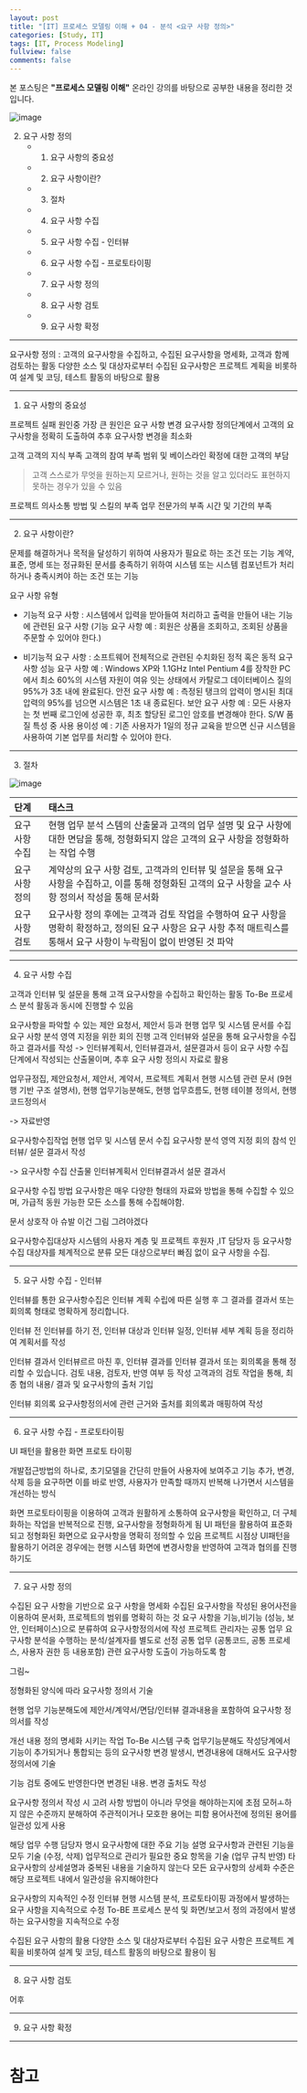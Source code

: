 ```yaml
---
layout: post
title: "[IT] 프로세스 모델링 이해 + 04 - 분석 <요구 사항 정의>"
categories: [Study, IT]
tags: [IT, Process Modeling]
fullview: false
comments: false
---
```


본 포스팅은 **"프로세스 모델링 이해"** 온라인 강의를 바탕으로 공부한 내용을 정리한 것입니다.

![image](https://user-images.githubusercontent.com/84369912/192108474-596a2b19-9169-4f3a-9249-6c50b5857b8f.png)

2. 요구 사항 정의
    + 1. 요구 사항의 중요성
    + 2. 요구 사항이란?
    + 3. 절차
    + 4. 요구 사항 수집
    + 5. 요구 사항 수집 - 인터뷰
    + 6. 요구 사항 수집 - 프로토타이핑
    + 7. 요구 사항 정의
    + 8. 요구 사항 검토
    + 9. 요구 사항 확정

---

요구사항 정의
: 고객의 요구사항을 수집하고, 수집된 요구사항을 명세화, 고객과 함께 검토하는 활동
다양한 소스 및 대상자로부터 수집된 요구사항은 프로젝트 계획을 비롯하여 설계 및 코딩, 테스트 활동의 바탕으로 활용

---

1. 요구 사항의 중요성

프로젝트 실패 원인중 가장 큰 원인은 요구 사항 변경
요구사항 정의단계에서 고객의 요구사항을 정확히 도출하여 추후 요구사항 변경을 최소화

고객
고객의 지식 부족
고객의 참여 부족
범위 및 베이스라인 확정에 대한 고객의 부담
> 고객 스스로가 무엇을 원하는지 모르거나, 원하는 것을 알고 있더라도 표현하지 못하는 경우가 있을 수 있음

프로젝트
의사소통 방법 및 스킬의 부족
업무 전문가의 부족
시간 및 기간의 부족

---

2. 요구 사항이란?

문제를 해결하거나 목적을 달성하기 위하여 사용자가 필요로 하는 조건 또는 기능
계약, 표준, 명세 또는 정규화된 문서를 충족하기 위하여 시스템 또는 시스템 컴포넌트가 처리하거나 충족시켜야 하는 조건 또는 기능

요구 사항 유형
- 기능적 요구 사항
: 시스템에서 입력을 받아들여 처리하고 출력을 만들어 내는 기능에 관련된 요구 사항
(기능 요구 사항 예 : 회원은 상품을 조회하고, 조회된 상품을 주문할 수 있어야 한다.)

- 비기능적 요구 사항
: 소프트웨어 전체적으로 관련된 수치화된 정적 혹은 동적 요구 사항
성능 요구 사항 예 : Windows XP와 1.1GHz Intel Pentium 4를 장착한 PC에서 최소 60%의 시스템 자원이 여유 잇는 상태에서 카탈로그 데이터베이스 질의 95%가 3초 내에 완료된다.
안전 요구 사항 예 : 측정된 탱크의 압력이 명시된 최대 압력의 95%를 넘으면 시스템은 1초 내 종료된다.
보안 요구 사항 예 : 모든 사용자는 첫 번째 로그인에 성공한 후, 최초 할당된 로그인 암호를 변경해야 한다.
S/W 품질 특성 중 사용 용이성 예 : 기존 사용자가 1일의 정규 교육을 받으면 신규 시스템을 사용하여 기본 업무를 처리할 수 있어야 한다.

---

3. 절차

![image](https://user-images.githubusercontent.com/84369912/192110079-744f7efd-61f9-454c-85be-74723e033b7c.png)

| 단계 | 태스크 |
|:--------|:------|
| 요구 사항 수집 | 현행 업무 분석 스템의 산출물과 고객의 업무 설명 및 요구 사항에 대한 면담을 통해, 정형화되지 않은 고객의 요구 사항을 정형화하는 작업 수행 |
| 요구사항 정의 | 계약상의 요구 사항 검토, 고객과의 인터뷰 및 설문을 통해 요구 사항을 수집하고, 이를 통해 정형화된 고객의 요구 사항을 교수 사항 정의서 작성을 통해 문서화 |
| 요구 사항 검토 | 요구사항 정의 후에는 고객과 검토 작업을 수행하여 요구 사항을 명확히 확정하고, 정의된 요구 사항은 요구 사항 추적 매트릭스를 통해서 요구 사항이 누락됨이 없이 반영된 것 파악 |

---

4. 요구 사항 수집

고객과 인터뷰 및 설문을 통해 고객 요구사항을 수집하고 확인하는 활동
To-Be 프로세스 분석 활동과 동시에 진행할 수 있음

요구사항을 파악할 수 있는 제안 요청서, 제안서 등과 현행 업무 및 시스템 문서를 수집
요구 사항 분석 영역 지정을 위한 회의 진행
고객 인터뷰와 설문을 통해 요구사항을 수집하고 결과서를 작성
-> 인터뷰계획서, 인터뷰결과서, 설문결과서 등이 요구 사항 수집 단계에서 작성되는 산출물이며, 추후 요구 사항 정의시 자료로 활용

업무규정집, 제안요청서, 제안서, 계약서, 프로젝트 계획서
현행 시스템 관련 문서 (9현행 기반 구조 설명서), 현행 업무기능분해도, 현행 업무흐름도, 현행 테이블 정의서, 현행 코드정의서 

-> 자료반영

요구사항수집작업
현행 업무 및 시스템 문서 수집
요구사항 분석 영역 지정 회의 참석
인터뷰/ 설문 결과서 작성

-> 요구사항 수집 산출물
인터뷰계획서
인터뷰결과서
설문 결과서

요구사항 수집 방법
요구사항은 매우 다양한 형태의 자료와 방법을 통해 수집할 수 있으며, 가급적 동원 가능한 모든 소스를 통해 수집해야함.

문서
상호작 아 슈발 이건 그림 그려야겠다

요구사항수집대상자
시스템의 사용자 계층 및 프로젝트 후원자 ,IT 담당자 등 요구사항 수집 대상자를 체계적으로 분류
모든 대상으로부터 빠짐 없이 요구 사항을 수집.

---

5. 요구 사항 수집 - 인터뷰

인터뷰를 통한 요구사항수집은 인터뷰 계획 수립에 따른 실행 후 그 결과를 결과서 또는 회의록 형태로 명확하게 정리합니다.

인터뷰 전
인터뷰를 하기 전, 인터뷰 대상과 인터뷰 일정, 인터뷰 세부 계획 등을 정리하여 계획서를 작성

인터뷰 결과서
인터뷰르르 마친 후, 인터뷰 결과를 인터뷰 결과서 또는 회의록을 통해 정리할 수 있습니다.
검토 내용, 검토자, 반영 여부 등 작성
고객과의 검토 작업을 통해, 최종 협의 내용/ 결과 및 요구사항의 출처 기입

인터뷰 회의록
요구사항정의서에 관련 근거와 출처를 회의록과 매핑하여 작성

---

6. 요구 사항 수집 - 프로토타이핑

UI 패턴을 활용한 화면 프로토 타이핑

개발접근방법의 하나로, 초기모델을 간단히 만들어 사용자에 보여주고
기능 추가, 변경, 삭제 등을 요구하면 이를 바로 반영, 사용자가 만족할 때까지
반복해 나가면서 시스템을 개선하는 방식

화면 프로토타이핑을 이용하여 고객과 원활하게 소통하여 요구사항을 확인하고,
더 구체화하는 작업을 반복적으로 진행, 요구사항을 정형화하게 됨
UI 패턴을 활용하여 표준화되고 정형화된 화면으로 요구사항을 명확히 정의할 수 있음
프로젝트 시점상 UI패턴을 활용하기 어려운 경우에는 현행 시스템 화면에 변경사항을 반영하여 고객과 협의를 진행하기도

---

7. 요구 사항 정의

수집된 요구 사항을 기반으로 요구 사항을 명세화
수집된 요구사항을 작성된 용어사전을 이용하여 문서화, 프로젝트의 범위를 명확히 하는 것
요구 사항을 기능,비기능 (성능, 보안, 인터페이스)으로 분류하여 요구사항정의서에 작성
프로젝트 관리자는 공통 업무 요구사항 분석을 수행하는 분석/설계자를 별도로 선정
공통 업무 (공통코드, 공통 프로세스, 사용자 권한 등 내용포함) 관련 요구사항 도출이 가능하도록 함

그림~

정형화된 양식에 따라 요구사항 정의서 기술

현행 업무 기능분해도에 제안서/계약서/면담/인터뷰 결과내용을 포함하여 요구사항 정의서를 작성

개선 내용 정의 명세화 시키는 작업
To-Be 시스템 구축
업무기능분해도 작성당계에서 기능이 추가되거나 통합되는 등의 요구사항 변경 발생시, 변경내용에 대해서도 요구사항정의서에 기술

기능 검토 중에도 반영한다면 변경된 내용. 변경 출처도 작성

요구사항 정의서 작성 시 고려 사항
방법이 아니라 무엇을 해야하는지에 초점
모허ㅗ하지 않은 수준까지 분해하여
주관적이거나 모호한 용어는 피함
용어사전에 정의된 용어를 일관성 있게 사용

해당 업무 수행 담당자 명시
요구사항에 대한 주요 기능 설명
요구사항과 관련된 기능을 모두 기술 (수정, 삭제)
업무적으로 관리가 필요한 중요 항목을 기술 (업무 규칙 반영)
타 요구사항의 상세설명과 중복된 내용을 기술하지 않는다
모든 요구사항의 상세화 수준은 해당 프로젝트 내에서 일관성을 유지해야한다

요구사항의 지속적인 수정
인터뷰 현행 시스템 분석, 프로토타이핑 과정에서 발생하는 요구 사항을 지속적으로 수정
To-BE 프로세스 분석 및 화면/보고서 정의 과정에서 발생하는 요구사항을 지속적으로 수정

수집된 요구 사항의 활용
다양한 소스 및 대상자로부터 수집된 요구 사항은 프로젝트 계획을 비롯하여 설계 및 코딩, 테스트 활동의 바탕으로 활용이 됨

---

8. 요구 사항 검토

어후

---

9. 요구 사항 확정

---

# 참고